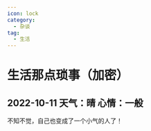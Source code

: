 ```yaml
---
icon: lock
category:
  - 杂谈
tag:
  - 生活
---
```


# 生活那点琐事（加密）

## 2022-10-11  天气：晴  心情：一般

不知不觉，自己也变成了一个小气的人了！
